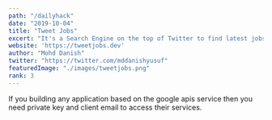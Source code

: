 ```yaml
---
path: "/dailyhack"
date: "2019-10-04"
title: "Tweet Jobs"
excert: "It's a Search Engine on the top of Twitter to find latest jobs posted on Twitter."
website: 'https://tweetjobs.dev'
author: "Mohd Danish"
twitter: "https://twitter.com/mddanishyusuf"
featuredImage: "./images/tweetjobs.png"
rank: 3
---
```


If you building any application based on the google apis service then you need private key and client email to access their services.
